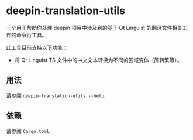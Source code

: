 # deepin-translation-utils

一个用于帮助你处理 deepin 项目中涉及到的基于 Qt Linguist 的翻译文件相关工作的命令行工具。

此工具目前支持以下功能：

- 将 Qt Linguist TS 文件中的中文文本转换为不同的区域变体（简转繁等）。

## 用法

请参阅 `deepin-translation-utils --help`.

## 依赖

请参阅 `Cargo.toml`.
